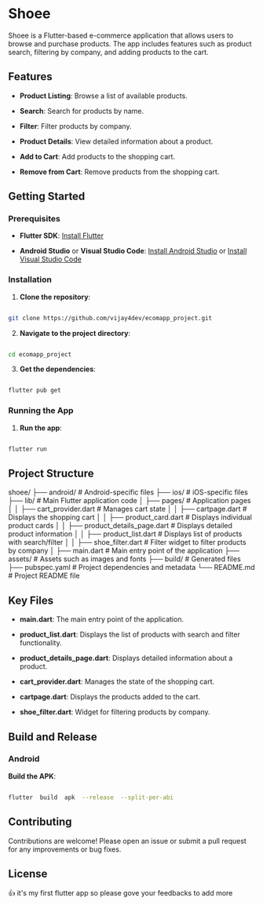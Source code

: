 # Shoee

Shoee is a Flutter-based e-commerce application that allows users to browse and purchase products. The app includes features such as product search, filtering by company, and adding products to the cart.

## Features

- **Product Listing**: Browse a list of available products.

- **Search**: Search for products by name.

- **Filter**: Filter products by company.

- **Product Details**: View detailed information about a product.

- **Add to Cart**: Add products to the shopping cart.

- **Remove from Cart**: Remove products from the shopping cart.

## Getting Started

### Prerequisites

- **Flutter SDK**: [Install Flutter](https://flutter.dev/docs/get-started/install)

- **Android Studio** or **Visual Studio Code**: [Install Android Studio](https://developer.android.com/studio) or [Install Visual Studio Code](https://code.visualstudio.com/)

### Installation

1. **Clone the repository**:

```sh

git clone https://github.com/vijay4dev/ecomapp_project.git

```

2. **Navigate to the project directory**:

```sh

cd ecomapp_project

```

3. **Get the dependencies**:

```sh

flutter pub get

```

### Running the App

1. **Run the app**:

```sh

flutter run

```

## Project Structure

shoee/
├── android/                # Android-specific files
├── ios/                    # iOS-specific files
├── lib/                    # Main Flutter application code
│   ├── pages/              # Application pages
│   │   ├── cart_provider.dart     # Manages cart state
│   │   ├── cartpage.dart          # Displays the shopping cart
│   │   ├── product_card.dart      # Displays individual product cards
│   │   ├── product_details_page.dart # Displays detailed product information
│   │   ├── product_list.dart      # Displays list of products with search/filter
│   │   ├── shoe_filter.dart      # Filter widget to filter products by company
│   ├── main.dart             # Main entry point of the application
├── assets/                  # Assets such as images and fonts
├── build/                   # Generated files
├── pubspec.yaml             # Project dependencies and metadata
└── README.md                # Project README file


## Key Files

- **main.dart**: The main entry point of the application.

- **product_list.dart**: Displays the list of products with search and filter functionality.

- **product_details_page.dart**: Displays detailed information about a product.

- **cart_provider.dart**: Manages the state of the shopping cart.

- **cartpage.dart**: Displays the products added to the cart.

- **shoe_filter.dart**: Widget for filtering products by company.

## Build and Release

### Android

**Build the APK**:

```sh

flutter  build  apk  --release  --split-per-abi

```

## Contributing

Contributions are welcome! Please open an issue or submit a pull request for any improvements or bug fixes.

## License

👍 it's my first flutter app so please gove your feedbacks to add more
